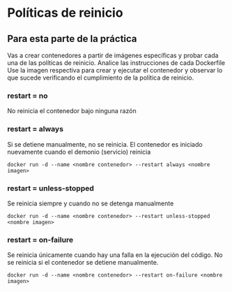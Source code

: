 # Políticas de reinicio

## Para esta parte de la práctica
Vas a crear contenedores a partir de imágenes específicas y probar cada una de las políticas de reinicio.
Analice las instrucciones de cada Dockerfile 
Use la imagen respectiva para crear y ejecutar el contenedor y observar lo que sucede verificando 
el cumplimiento de la política de reinicio.

### restart = no

No reinicia el contenedor bajo ninguna razón

### restart = always

Si se detiene manualmente, no se reinicia. El contenedor es iniciado nuevamente cuando el demonio (servicio) reinicia

```
docker run -d --name <nombre contenedor> --restart always <nombre imagen>
```

### restart = unless-stopped

Se reinicia siempre y cuando no se detenga manualmente

```
docker run -d --name <nombre contenedor> --restart unless-stopped <nombre imagen>
```

### restart = on-failure

Se reinicia únicamente cuando hay una falla en la ejecución del código. No se reinicia si el contenedor se detiene manualmente.

```
docker run -d --name <nombre contenedor> --restart on-failure <nombre imagen>
```

